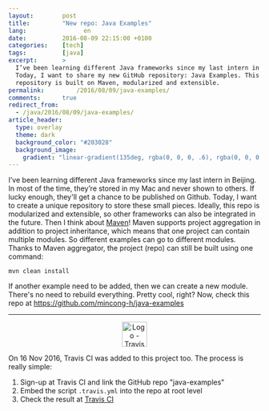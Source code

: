 ```yaml
---
layout:        post
title:         "New repo: Java Examples"
lang:                en
date:          2016-08-09 22:15:00 +0100
categories:    [tech]
tags:          [java]
excerpt:       >
  I’ve been learning different Java frameworks since my last intern in Beijing.
  Today, I want to share my new GitHub repository: Java Examples. This
  repository is built on Maven, modularized and extensible.
permalink:         /2016/08/09/java-examples/
comments:      true
redirect_from:
  - /java/2016/08/09/java-examples/
article_header:
  type: overlay
  theme: dark
  background_color: "#203028"
  background_image:
    gradient: "linear-gradient(135deg, rgba(0, 0, 0, .6), rgba(0, 0, 0, .4))"
---
```


I’ve been learning different Java frameworks since my last intern in Beijing.
In most of the time, they’re stored in my Mac and never shown to others. If
lucky enough, they'll get a chance to be published on Github. Today, I want to
create a unique repository to store these small pieces. Ideally, this repo is
modularized and extensible, so other frameworks can also be integrated in the
future. Then I think about [Maven][mvn]! Maven supports project aggregation in
addition to project inheritance, which means that one project can
contain multiple modules. So different examples can go to different modules.
Thanks to Maven aggregator, the project (repo) can still be built using one
command: 

    mvn clean install

If another example need to be added, then we can create a new module. There's
no need to rebuild everything. Pretty cool, right? Now, check this repo at
<https://github.com/mincong-h/java-examples>

<hr>
<p align="center">
  <img src="{{ site.url }}/assets/logo-travis-ci.png" alt="Logo - Travis CI" width="50">
</p>

On 16 Nov 2016, Travis CI was added to this project too. The process is really
simple:

1. Sign-up at Travis CI and link the GitHub repo "java-examples"
2. Embed the script `.travis.yml` into the repo at root level
3. Check the result at [Travis CI][travis]

[mvn]: https://maven.apache.org/
[travis]: https://travis-ci.org/mincong-h/java-examples
